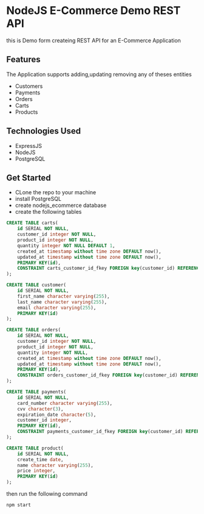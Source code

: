 # NodeJS E-Commerce Demo REST API

this is Demo form createing REST API for an E-Commerce Application

## Features
The Application supports adding,updating removing any of theses entities
- Customers
- Payments
- Orders
- Carts
- Products

## Technologies Used
- ExpressJS
- NodeJS
- PostgreSQL

## Get Started
- CLone the repo to your machine
- install PostgreSQL
- create nodejs_ecommerce database
- create the following tables

```sql
CREATE TABLE carts(
    id SERIAL NOT NULL,
    customer_id integer NOT NULL,
    product_id integer NOT NULL,
    quantity integer NOT NULL DEFAULT 1,
    created_at timestamp without time zone DEFAULT now(),
    updated_at timestamp without time zone DEFAULT now(),
    PRIMARY KEY(id),
    CONSTRAINT carts_customer_id_fkey FOREIGN key(customer_id) REFERENCES customer(id),${snap}CONSTRAINT carts_product_id_fkey FOREIGN key(product_id) REFERENCES product(id)
);
```
```sql
CREATE TABLE customer(
    id SERIAL NOT NULL,
    first_name character varying(255),
    last_name character varying(255),
    email character varying(255),
    PRIMARY KEY(id)
);
```

```sql
CREATE TABLE orders(
    id SERIAL NOT NULL,
    customer_id integer NOT NULL,
    product_id integer NOT NULL,
    quantity integer NOT NULL,
    created_at timestamp without time zone DEFAULT now(),
    updated_at timestamp without time zone DEFAULT now(),
    PRIMARY KEY(id),
    CONSTRAINT orders_customer_id_fkey FOREIGN key(customer_id) REFERENCES customer(id),${snap}CONSTRAINT orders_product_id_fkey FOREIGN key(product_id) REFERENCES product(id)
);
```
```sql
CREATE TABLE payments(
    id SERIAL NOT NULL,
    card_number character varying(255),
    cvv character(3),
    expiration_date character(5),
    customer_id integer,
    PRIMARY KEY(id),
    CONSTRAINT payments_customer_id_fkey FOREIGN key(customer_id) REFERENCES customer(id)
);
```
```sql
CREATE TABLE product(
    id SERIAL NOT NULL,
    create_time date,
    name character varying(255),
    price integer,
    PRIMARY KEY(id)
);
```

then run the following command
```shell
npm start
```